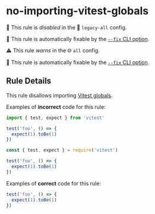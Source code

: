# no-importing-vitest-globals

🚫 This rule is _disabled_ in the 💾 `legacy-all` config.

🔧 This rule is automatically fixable by the [`--fix` CLI option](https://eslint.org/docs/latest/user-guide/command-line-interface#--fix).

<!-- end auto-generated rule header -->

⚠️ This rule _warns_ in the 🌐 `all` config.

🔧 This rule is automatically fixable by the [`--fix` CLI option](https://eslint.org/docs/latest/user-guide/command-line-interface#--fix).

## Rule Details

This rule disallows importing [Vitest globals](https://vitest.dev/config/#globals).

Examples of **incorrect** code for this rule:

```ts
import { test, expect } from 'vitest'

test('foo', () => {
  expect(1).toBe(1)
})
```

```ts
const { test, expect } = require('vitest')

test('foo', () => {
  expect(1).toBe(1)
})
```

Examples of **correct** code for this rule:

```ts
test('foo', () => {
  expect(1).toBe(1)
})
```
